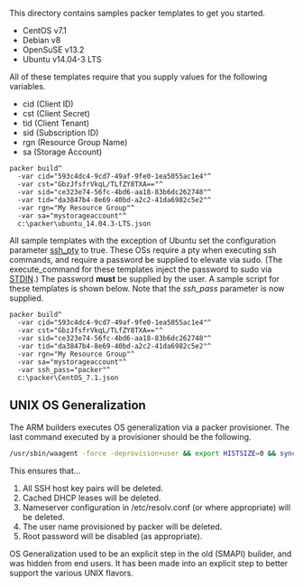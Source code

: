 This directory contains samples packer templates to get you started.

* CentOS v7.1
* Debian v8
* OpenSuSE v13.2
* Ubuntu v14.04-3 LTS

All of these templates require that you supply values for the
following variables.

* cid (Client ID)
* cst (Client Secret)
* tid (Client Tenant)
* sid (Subscription ID)
* rgn (Resource Group Name)
* sa  (Storage Account)

```batch
packer build^
  -var cid="593c4dc4-9cd7-49af-9fe0-1ea5055ac1e4"^
  -var cst="GbzJfsfrVkqL/TLfZY8TXA=="^
  -var sid="ce323e74-56fc-4bd6-aa18-83b6dc262748"^
  -var tid="da3847b4-8e69-40bd-a2c2-41da6982c5e2"^
  -var rgn="My Resource Group"^
  -var sa="mystorageaccount"^
  c:\packer\ubuntu_14.04.3-LTS.json
```

All sample templates with the exception of Ubuntu set the
configuration parameter
[ssh_pty](https://www.packer.io/docs/templates/communicator.html) to
true.  These OSs require a pty when executing ssh commands, and
require a password be supplied to elevate via sudo.  (The
execute_command for these templates inject the password to sudo via
[STDIN](https://www.packer.io/docs/provisioners/shell.html).)  The
password **must** be supplied by the user.  A sample script for these
templates is shown below.  Note that the *ssh_pass* parameter is now
supplied.

```batch
packer build^
  -var cid="593c4dc4-9cd7-49af-9fe0-1ea5055ac1e4"^
  -var cst="GbzJfsfrVkqL/TLfZY8TXA=="^
  -var sid="ce323e74-56fc-4bd6-aa18-83b6dc262748"^
  -var tid="da3847b4-8e69-40bd-a2c2-41da6982c5e2"^
  -var rgn="My Resource Group"^
  -var sa="mystorageaccount"^
  -var ssh_pass="packer"^
  c:\packer\CentOS_7.1.json
```

## UNIX OS Generalization

The ARM builders executes OS generalization via a packer provisioner.
The last command executed by a provisioner should be the following.

```sh
/usr/sbin/waagent -force -deprovision+user && export HISTSIZE=0 && sync
```

This ensures that...

1. All SSH host key pairs will be deleted.
1. Cached DHCP leases will be deleted.
1. Nameserver configuration in /etc/resolv.conf (or where appropriate)
   will be deleted.
1. The user name provisioned by packer will be deleted.
1. Root password will be disabled (as appropriate).

OS Generalization used to be an explicit step in the old (SMAPI)
builder, and was hidden from end users.  It has been made into an
explicit step to better support the various UNIX flavors.
